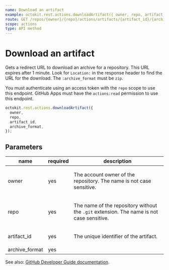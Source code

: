 ```yaml
---
name: Download an artifact
example: octokit.rest.actions.downloadArtifact({ owner, repo, artifact_id, archive_format })
route: GET /repos/{owner}/{repo}/actions/artifacts/{artifact_id}/{archive_format}
scope: actions
type: API method
---
```


# Download an artifact

Gets a redirect URL to download an archive for a repository. This URL expires after 1 minute. Look for `Location:` in
the response header to find the URL for the download. The `:archive_format` must be `zip`.

You must authenticate using an access token with the `repo` scope to use this endpoint.
GitHub Apps must have the `actions:read` permission to use this endpoint.

```js
octokit.rest.actions.downloadArtifact({
  owner,
  repo,
  artifact_id,
  archive_format,
});
```

## Parameters

<table>
  <thead>
    <tr>
      <th>name</th>
      <th>required</th>
      <th>description</th>
    </tr>
  </thead>
  <tbody>
    <tr><td>owner</td><td>yes</td><td>

The account owner of the repository. The name is not case sensitive.

</td></tr>
<tr><td>repo</td><td>yes</td><td>

The name of the repository without the `.git` extension. The name is not case sensitive.

</td></tr>
<tr><td>artifact_id</td><td>yes</td><td>

The unique identifier of the artifact.

</td></tr>
<tr><td>archive_format</td><td>yes</td><td>

</td></tr>
  </tbody>
</table>

See also: [GitHub Developer Guide documentation](https://docs.github.com/rest/actions/artifacts#download-an-artifact).
